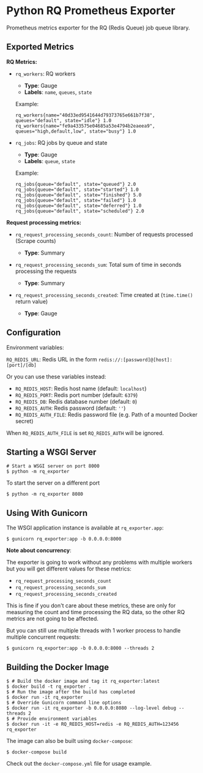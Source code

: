 # Python RQ Prometheus Exporter

Prometheus metrics exporter for the RQ (Redis Queue) job queue library.

## Exported Metrics

**RQ Metrics:**

* `rq_workers`: RQ workers

    * **Type**: Gauge
    * **Labels**: `name`, `queues`, `state`

    Example:

    ```
    rq_workers{name="40d33ed9541644d79373765e661b7f38", queues="default", state="idle"} 1.0
    rq_workers{name="fe9a433575e04685a53e4794b2eaeea9", queues="high,default,low", state="busy"} 1.0
    ```

* `rq_jobs`: RQ jobs by queue and state

    * **Type**: Gauge
    * **Labels**: `queue`, `state`

    Example:

    ```
    rq_jobs{queue="default", state="queued"} 2.0
    rq_jobs{queue="default", state="started"} 1.0
    rq_jobs{queue="default", state="finished"} 5.0
    rq_jobs{queue="default", state="failed"} 1.0
    rq_jobs{queue="default", state="deferred"} 1.0
    rq_jobs{queue="default", state="scheduled"} 2.0
    ```

**Request processing metrics:**

* `rq_request_processing_seconds_count`: Number of requests processed (Scrape counts)

    * **Type**: Summary

* `rq_request_processing_seconds_sum`: Total sum of time in seconds processing the requests

    * **Type**: Summary

* `rq_request_processing_seconds_created`: Time created at (`time.time()` return value)

    * **Type**: Gauge

## Configuration

Environment variables:

`RQ_REDIS_URL`: Redis URL in the form `redis://:[password]@[host]:[port]/[db]`

Or you can use these variables instead:

* `RQ_REDIS_HOST`: Redis host name (default: `localhost`)
* `RQ_REDIS_PORT`: Redis port number (default: `6379`)
* `RQ_REDIS_DB`: Redis database number (default: `0`)
* `RQ_REDIS_AUTH`: Redis password (default: `''`)
* `RQ_REDIS_AUTH_FILE`: Redis password file (e.g. Path of a mounted Docker secret)

When `RQ_REDIS_AUTH_FILE` is set `RQ_REDIS_AUTH` will be ignored.

## Starting a WSGI Server

```console
# Start a WSGI server on port 8000
$ python -m rq_exporter
```

To start the server on a different port

```console
$ python -m rq_exporter 8080
```

## Using With Gunicorn

The WSGI application instance is available at `rq_exporter.app`:

```console
$ gunicorn rq_exporter:app -b 0.0.0.0:8000
```

**Note about concurrency**:

The exporter is going to work without any problems with multiple workers but you will get different values for these metrics:

* `rq_request_processing_seconds_count`
* `rq_request_processing_seconds_sum`
* `rq_request_processing_seconds_created`

This is fine if you don't care about these metrics, these are only for measuring the count and time processing the RQ data, so the other RQ metrics are not going to be affected.

But you can still use multiple threads with 1 worker process to handle multiple concurrent requests:

```console
$ gunicorn rq_exporter:app -b 0.0.0.0:8000 --threads 2
```

## Building the Docker Image

```console
$ # Build the docker image and tag it rq_exporter:latest
$ docker build -t rq_exporter .
$ # Run the image after the build has completed
$ docker run -it rq_exporter
$ # Override Gunicorn command line options
$ docker run -it rq_exporter -b 0.0.0.0:8080 --log-level debug --threads 2
$ # Provide environment variables
$ docker run -it -e RQ_REDIS_HOST=redis -e RQ_REDIS_AUTH=123456 rq_exporter
```

The image can also be built using `docker-compose`:

```console
$ docker-compose build
```

Check out the `docker-compose.yml` file for usage example.
